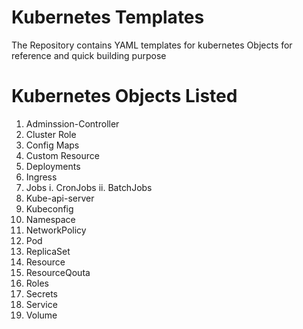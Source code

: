 # Kubernetes Templates

The Repository contains YAML templates for kubernetes Objects for reference and quick building purpose

# Kubernetes Objects Listed
1. Adminssion-Controller 
2. Cluster Role
3. Config Maps
4. Custom Resource
5. Deployments
6. Ingress
7. Jobs
   i. CronJobs
   ii. BatchJobs
8. Kube-api-server
9. Kubeconfig
10. Namespace
11. NetworkPolicy
12. Pod
13. ReplicaSet
14. Resource
15. ResourceQouta
16. Roles
17. Secrets
18. Service
19. Volume
